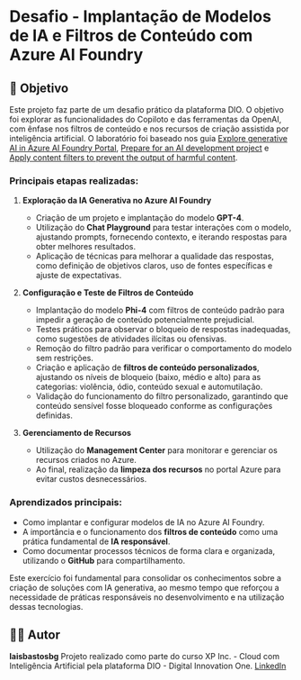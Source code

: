 # Desafio - Implantação de Modelos de IA e Filtros de Conteúdo com Azure AI Foundry

## 🎯 Objetivo

Este projeto faz parte de um desafio prático da plataforma DIO. O objetivo foi explorar as funcionalidades do Copiloto e das ferramentas da OpenAI, com ênfase nos filtros de conteúdo e nos recursos de criação assistida por inteligência artificial. O laboratório foi baseado nos guia [Explore generative AI in Azure AI Foundry Portal](https://microsoftlearning.github.io/mslearn-ai-fundamentals/Instructions/Labs/12-generative-ai.html), [Prepare for an AI development project](https://microsoftlearning.github.io/mslearn-ai-studio/Instructions/01-Explore-ai-studio.html) e [Apply content filters to prevent the output of harmful content](https://microsoftlearning.github.io/mslearn-ai-studio/Instructions/06-Explore-content-filters.html).

### Principais etapas realizadas:

1. **Exploração da IA Generativa no Azure AI Foundry**

   * Criação de um projeto e implantação do modelo **GPT-4**.
   * Utilização do **Chat Playground** para testar interações com o modelo, ajustando prompts, fornecendo contexto, e iterando respostas para obter melhores resultados.
   * Aplicação de técnicas para melhorar a qualidade das respostas, como definição de objetivos claros, uso de fontes específicas e ajuste de expectativas.

2. **Configuração e Teste de Filtros de Conteúdo**

   * Implantação do modelo **Phi-4** com filtros de conteúdo padrão para impedir a geração de conteúdo potencialmente prejudicial.
   * Testes práticos para observar o bloqueio de respostas inadequadas, como sugestões de atividades ilícitas ou ofensivas.
   * Remoção do filtro padrão para verificar o comportamento do modelo sem restrições.
   * Criação e aplicação de **filtros de conteúdo personalizados**, ajustando os níveis de bloqueio (baixo, médio e alto) para as categorias: violência, ódio, conteúdo sexual e automutilação.
   * Validação do funcionamento do filtro personalizado, garantindo que conteúdo sensível fosse bloqueado conforme as configurações definidas.

3. **Gerenciamento de Recursos**

   * Utilização do **Management Center** para monitorar e gerenciar os recursos criados no Azure.
   * Ao final, realização da **limpeza dos recursos** no portal Azure para evitar custos desnecessários.

### Aprendizados principais:

* Como implantar e configurar modelos de IA no Azure AI Foundry.
* A importância e o funcionamento dos **filtros de conteúdo** como uma prática fundamental de **IA responsável**.
* Como documentar processos técnicos de forma clara e organizada, utilizando o **GitHub** para compartilhamento.

Este exercício foi fundamental para consolidar os conhecimentos sobre a criação de soluções com IA generativa, ao mesmo tempo que reforçou a necessidade de práticas responsáveis no desenvolvimento e na utilização dessas tecnologias.

## 🧑‍💻 Autor

**laisbastosbg**
Projeto realizado como parte do curso XP Inc. - Cloud com Inteligência Artificial pela plataforma DIO - Digital Innovation One.
[LinkedIn](https://www.linkedin.com/in/lais-godinho/)
